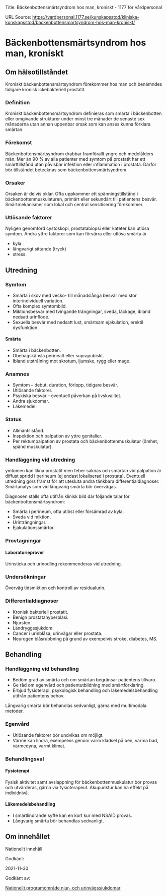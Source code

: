 Title: Bäckenbottensmärtsyndrom hos man, kroniskt - 1177 för vårdpersonal

URL Source: https://vardpersonal.1177.se/kunskapsstod/kliniska-kunskapsstod/backenbottensmartsyndrom-hos-man-kroniskt/

Bäckenbottensmärtsyndrom hos man, kroniskt
==========================================

Om hälsotillståndet
-------------------

Kroniskt bäckenbottensmärtsyndrom förekommer hos män och benämndes tidigare kronisk ickebakteriell prostatit.

### Definition

Kroniskt bäckenbottensmärtsyndrom definieras som smärta i bäckenbotten eller omgivande strukturer under minst tre månader de senaste sex månaderna utan annan uppenbar orsak som kan anses kunna förklara smärtan.

### Förekomst

Bäckenbottensmärtsyndrom drabbar framförallt yngre och medelålders män. Mer än 90 % av alla patienter med symtom på prostatit har ett smärttillstånd utan påvisbar infektion eller inflammation i prostata. Därför bör tillståndet betecknas som bäckenbottensmärtsyndrom.

### Orsaker

Orsaken är delvis oklar. Ofta uppkommer ett spänningstillstånd i bäckenbottenmuskulaturen, primärt eller sekundärt till patientens besvär. Smärtmekanismer som lokal och central sensitisering förekommer.

### Utlösande faktorer

Nyligen genomförd cystoskopi, prostatabiopsi eller kateter kan utlösa symtom. Andra yttre faktorer som kan förvärra eller utlösa smärta är

*   kyla
*   långvarigt sittande (tryck)
*   stress.

Utredning
---------

### Symtom

*   Smärta i skov med vecko- till månadslånga besvär med stor interindividuell variation.
*   Ofta komplex symtombild.
*   Miktionsbesvär med tvingande trängningar, sveda, läckage, ibland nedsatt urinflöde.
*   Sexuella besvär med nedsatt lust, smärtsam ejakulation, erektil dysfunktion.

#### Smärta

*   Smärta i bäckenbotten.
*   Obehagskänsla perinealt eller suprapubiskt.
*   Ibland utstrålning mot skrotum, ljumske, rygg eller mage.

### Anamnes

*   Symtom – debut, duration, förlopp, tidigare besvär.
*   Utlösande faktorer.
*   Psykiska besvär – eventuell påverkan på livskvalitet.
*   Andra sjukdomar.
*   Läkemedel.

### Status

*   Allmäntillstånd.
*   Inspektion och palpation av yttre genitalier.
*   Per rektumpalpation av prostata och bäckenbottenmuskulatur (ömhet, spänd muskulatur).

### Handläggning vid utredning

ymtomen kan likna prostatit men feber saknas och smärtan vid palpation är diffust spridd i perineum (ej endast lokaliserad i prostata). Eventuell utredning görs främst för att utesluta andra tänkbara differentialdiagnoser. Smärtanalys som vid långvarig smärta bör övervägas.

Diagnosen ställs ofta utifrån klinisk bild där följande talar för bäckenbottensmärtsyndrom:

*   Smärta i perineum, ofta utlöst eller försämrad av kyla.
*   Sveda vid miktion.
*   Urinträngningar.
*   Ejakulationssmärtor.

### Provtagningar

#### Laboratorieprover

Urinsticka och urinodling rekommenderas vid utredning.

### Undersökningar

Överväg tidsmiktion och kontroll av residualurin.

### Differentialdiagnoser

*   Kronisk bakteriell prostatit.
*   Benign prostatahyperplasi.
*   Njursten.
*   Ländryggssjukdom.
*   Cancer i urinblåsa, urinvägar eller prostata.
*   Neurogen blåsrubbning på grund av exempelvis stroke, diabetes, MS.

Behandling
----------

### Handläggning vid behandling

*   Bedöm grad av smärta och om smärtan begränsar patientens tillvaro.
*   Ge råd om egenvård och patientutbildning med smärtförklaring.
*   Erbjud fysioterapi, psykologisk behandling och läkemedelsbehandling utifrån patientens behov.

Långvarig smärta bör behandlas sedvanligt, gärna med multimodala metoder.

### Egenvård

*   Utlösande faktorer bör undvikas om möjligt.
*   Värme kan lindra, exempelvis genom varm klädsel på ben, varma bad, värmedyna, varmt klimat.

### Behandlingsval

#### Fysioterapi

Fysisk aktivitet samt avslappning för bäckenbottenmuskulatur bör provas och utvärderas, gärna via fysioterapeut. Akupunktur kan ha effekt på individnivå.

#### Läkemedelsbehandling

*   I smärtlindrande syfte kan en kort kur med NSAID provas.
*   Långvarig smärta bör behandlas sedvanligt.

Om innehållet
-------------

Nationellt innehåll

Godkänt:

2021-11-30

Godkänt av:

[Nationellt programområde njur- och urinvägssjukdomar](https://kunskapsstyrningvard.se/kunskapsstyrningvard/programomradenochsamverkansgrupper/nationellaprogramomraden/nponjurochurinvagssjukdomar.56450.html)
